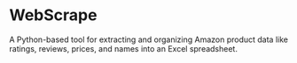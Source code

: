 # WebScrape
A Python-based tool for extracting and organizing Amazon product data like ratings, reviews, prices, and names into an Excel spreadsheet.
